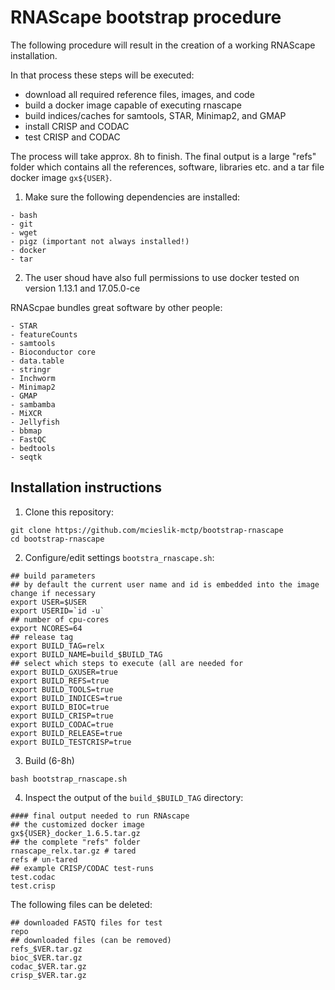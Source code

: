 # RNAScape bootstrap procedure

The following procedure will result in the creation of a working RNAScape installation.

In that process these steps will be executed:
- download all required reference files, images, and code
- build a docker image capable of executing rnascape
- build indices/caches for samtools, STAR, Minimap2, and GMAP
- install CRISP and CODAC
- test CRISP and CODAC

The process will take approx. 8h to finish. The final output is a large "refs" folder which contains all the references, software, libraries etc. and a tar file docker image `gx${USER}`.

1. Make sure the following dependencies are installed:
```
- bash
- git
- wget
- pigz (important not always installed!)
- docker
- tar
```

2. The user shoud have also full permissions to use docker tested on version 1.13.1 and 17.05.0-ce

RNAScpae bundles great software by other people:
```
- STAR
- featureCounts
- samtools
- Bioconductor core
- data.table
- stringr
- Inchworm
- Minimap2
- GMAP
- sambamba
- MiXCR
- Jellyfish
- bbmap
- FastQC
- bedtools
- seqtk
```

## Installation instructions

1. Clone this repository:
```
git clone https://github.com/mcieslik-mctp/bootstrap-rnascape
cd bootstrap-rnascape
```

2. Configure/edit settings `bootstra_rnascape.sh`:
```
## build parameters
## by default the current user name and id is embedded into the image change if necessary
export USER=$USER
export USERID=`id -u`
## number of cpu-cores
export NCORES=64
## release tag
export BUILD_TAG=relx
export BUILD_NAME=build_$BUILD_TAG
## select which steps to execute (all are needed for 
export BUILD_GXUSER=true
export BUILD_REFS=true
export BUILD_TOOLS=true
export BUILD_INDICES=true
export BUILD_BIOC=true
export BUILD_CRISP=true
export BUILD_CODAC=true
export BUILD_RELEASE=true
export BUILD_TESTCRISP=true
```

3. Build (6-8h)
```
bash bootstrap_rnascape.sh
```

4. Inspect the output of the `build_$BUILD_TAG` directory:
```
#### final output needed to run RNAscape
## the customized docker image
gx${USER}_docker_1.6.5.tar.gz
## the complete "refs" folder
rnascape_relx.tar.gz # tared 
refs # un-tared
## example CRISP/CODAC test-runs 
test.codac
test.crisp
```

The following files can be deleted:
```
## downloaded FASTQ files for test
repo
## downloaded files (can be removed)
refs_$VER.tar.gz
bioc_$VER.tar.gz
codac_$VER.tar.gz
crisp_$VER.tar.gz
```
